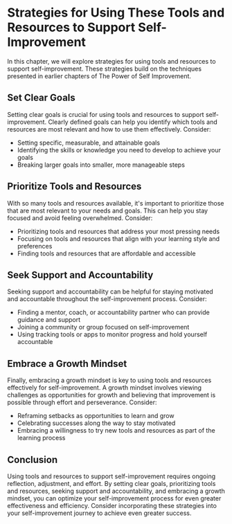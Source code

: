 Strategies for Using These Tools and Resources to Support Self-Improvement
==========================================================================================================================================

In this chapter, we will explore strategies for using tools and resources to support self-improvement. These strategies build on the techniques presented in earlier chapters of The Power of Self Improvement.

Set Clear Goals
---------------

Setting clear goals is crucial for using tools and resources to support self-improvement. Clearly defined goals can help you identify which tools and resources are most relevant and how to use them effectively. Consider:

* Setting specific, measurable, and attainable goals
* Identifying the skills or knowledge you need to develop to achieve your goals
* Breaking larger goals into smaller, more manageable steps

Prioritize Tools and Resources
------------------------------

With so many tools and resources available, it's important to prioritize those that are most relevant to your needs and goals. This can help you stay focused and avoid feeling overwhelmed. Consider:

* Prioritizing tools and resources that address your most pressing needs
* Focusing on tools and resources that align with your learning style and preferences
* Finding tools and resources that are affordable and accessible

Seek Support and Accountability
-------------------------------

Seeking support and accountability can be helpful for staying motivated and accountable throughout the self-improvement process. Consider:

* Finding a mentor, coach, or accountability partner who can provide guidance and support
* Joining a community or group focused on self-improvement
* Using tracking tools or apps to monitor progress and hold yourself accountable

Embrace a Growth Mindset
------------------------

Finally, embracing a growth mindset is key to using tools and resources effectively for self-improvement. A growth mindset involves viewing challenges as opportunities for growth and believing that improvement is possible through effort and perseverance. Consider:

* Reframing setbacks as opportunities to learn and grow
* Celebrating successes along the way to stay motivated
* Embracing a willingness to try new tools and resources as part of the learning process

Conclusion
----------

Using tools and resources to support self-improvement requires ongoing reflection, adjustment, and effort. By setting clear goals, prioritizing tools and resources, seeking support and accountability, and embracing a growth mindset, you can optimize your self-improvement process for even greater effectiveness and efficiency. Consider incorporating these strategies into your self-improvement journey to achieve even greater success.
